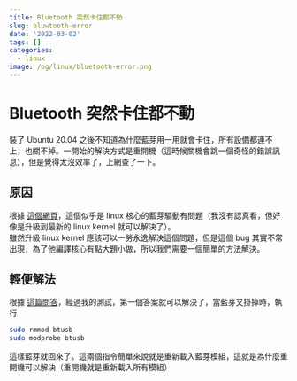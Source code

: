 ```yaml
---
title: Bluetooth 突然卡住都不動
slug: bluwtooth-error
date: '2022-03-02'
tags: []
categories:
  - linux
image: /og/linux/bluetooth-error.png
---
```


# Bluetooth 突然卡住都不動

裝了 Ubuntu 20.04 之後不知道為什麼藍芽用一用就會卡住，所有設備都連不上，也關不掉。一開始的解決方式是重開機（這時候關機會跳一個奇怪的錯誤訊息），但是覺得太沒效率了，上網查了一下。

## 原因

根據 [這個網頁](https://bugs.launchpad.net/ubuntu/+source/linux/+bug/1859592)，這個似乎是 linux 核心的藍芽驅動有問題（我沒有認真看，但好像是升級到最新的 linux kernel 就可以解決了）。  
雖然升級 linux kernel 應該可以一勞永逸解決這個問題，但是這個 bug 其實不常出現，為了他編譯核心有點大題小做，所以我們需要一個簡單的方法解決。

## 輕便解法

根據 [這篇問答](https://askubuntu.com/questions/1231074/ubuntu-20-04-bluetooth-not-working)，經過我的測試，第一個答案就可以解決了，當藍芽又掛掉時，執行

```bash
sudo rmmod btusb
sudo modprobe btusb
```

這樣藍芽就回來了。這兩個指令簡單來說就是重新載入藍芽模組，這就是為什麼重開機可以解決（重開機就是重新載入所有模組）
